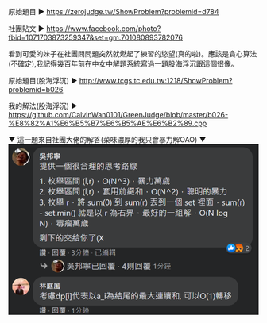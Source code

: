 原始題目 ▶ https://zerojudge.tw/ShowProblem?problemid=d784

社團貼文 ▶ https://www.facebook.com/photo?fbid=1071703873259347&set=gm.701080893782076

看到可愛的妹子在社團問問題突然就燃起了練習的慾望(真的啦)。應該是貪心算法(不確定),我記得幾百年前在中女中解題系統寫過一題股海浮沉跟這個很像。

原始題目(股海浮沉) ▶ http://www.tcgs.tc.edu.tw:1218/ShowProblem?problemid=b026

我的解法(股海浮沉) ▶ https://github.com/CalvinWan0101/GreenJudge/blob/master/b026-%E8%82%A1%E6%B5%B7%E6%B5%AE%E6%B2%89.cpp

▼ 這一題來自社團大佬的解答(菜味濃厚的我只會暴力解OAO) ▼
![image](https://github.com/CalvinWan0101/ZeroJudge-Orginal/blob/master/d784-%20%E4%B8%80%E3%80%81%E9%80%A3%E7%BA%8C%E5%85%83%E7%B4%A0%E7%9A%84%E5%92%8C/%E6%88%AA%E5%9C%96.png)
